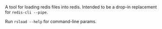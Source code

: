 A tool for loading redis files into redis.  Intended to be a drop-in
replacement for `redis-cli --pipe`.

Run `rsload --help` for command-line params.
